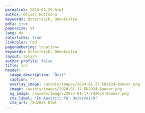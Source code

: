 ```yaml
---
permalink: 2024-02-29.html
author: Oliver Hoffmann
keywords: Österreich, Demokratie
pdfa: true
papersize: a4
lang: de
colorlinks: true
linkcolor: red
pagenumbering: location=
keywords: Österreich, Demokratie
layout: splash
author_profile: false
title: 🇦🇹
header:
  image_description: "Öxit"
  caption: ""
  overlay_image: /assets/images/2024-01-27-EU2024-Banner.png
  image: /assets/images/2024-01-17-EU2024-Banner.png
  og_image: /assets/images/2024-01-17-EU2024-Banner.png
  cta_label: "EU-Austritt für Österreich"
  cta_url: /EU2024.html
---
```

